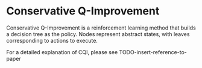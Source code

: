 # Conservative Q-Improvement

Conservative Q-Improvement is a reinforcement learning method that builds a decision tree as the policy.  Nodes represent abstract states, with leaves corresponding to actions to execute.

For a detailed explanation of CQI, please see TODO-insert-reference-to-paper
